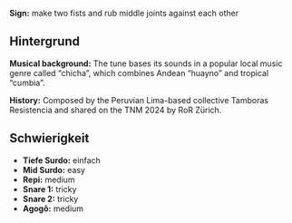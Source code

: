 **Sign:** make two fists and rub middle joints against each other

## Hintergrund

**Musical background:** The tune bases its sounds in a popular local music genre
called “chicha”, which combines Andean “huayno” and tropical “cumbia”.

**History:** Composed by the Peruvian Lima-based collective Tamboras Resistencia
and shared on the TNM 2024 by RoR Zürich.

## Schwierigkeit

* **Tiefe Surdo:** einfach
* **Mid Surdo:** easy
* **Repi:** medium
* **Snare 1:** tricky
* **Snare 2:** tricky
* **Agogô:** medium
